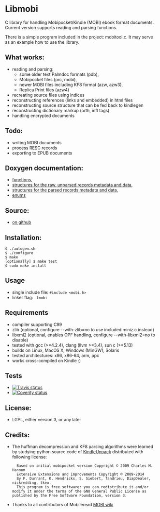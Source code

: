 # Libmobi

C library for handling Mobipocket/Kindle (MOBI) ebook format documents.
Current version supports reading and parsing functions.

There is a simple program included in the project: mobitool.c.
It may serve as an example how to use the library.

## What works:
- reading and parsing: 
  - some older text Palmdoc formats (pdb), 
  - Mobipocket files (prc, mobi), 
  - newer MOBI files including KF8 format (azw, azw3),
  - Replica Print files (azw4)
- recreating source files using indices
- reconstructing references (links and embedded) in html files
- reconstructing source structure that can be fed back to kindlegen
- reconstructing dictionary markup (orth, infl tags)
- handling encrypted documents

## Todo:
- writing MOBI documents
- process RESC records
- exporting to EPUB documents

## Doxygen documentation:
- [functions](http://www.fabiszewski.net/libmobi/group__mobi__export.html),
- [structures for the raw, unparsed records metadata and data](http://www.fabiszewski.net/libmobi/group__raw__structs.html),
- [structures for the parsed records metadata and data](http://www.fabiszewski.net/libmobi/group__parsed__structs.html),
- [enums](http://www.fabiszewski.net/libmobi/group__mobi__enums.html)

## Source:
- [on github](https://github.com/bfabiszewski/libmobi/)

## Installation:

    $ ./autogen.sh
    $ ./configure
    $ make
    [optionally] $ make test
    $ sudo make install

## Usage
- single include file: `#include <mobi.h>`
- linker flag: `-lmobi`

## Requirements
- compiler supporting C99
- zlib (optional, configure --with-zlib=no to use included miniz.c instead)
- libxml2 (optional, enables OPF handling, configure --with-libxml2=no to disable)
- tested with gcc (>=4.2.4), clang (llvm >=3.4), sun c (>=5.13)
- builds on Linux, MacOS X, Windows (MinGW), Solaris
- tested architectures: x86, x86-64, arm, ppc
- works cross-compiled on Kindle :)

## Tests
- [![Travis status](https://travis-ci.org/bfabiszewski/libmobi.svg?branch=public)](https://travis-ci.org/bfabiszewski/libmobi)
- [![Coverity status](https://scan.coverity.com/projects/3521/badge.svg)](https://scan.coverity.com/projects/3521)

## License:
- LGPL, either version 3, or any later

## Credits:
- The huffman decompression and KF8 parsing algorithms were learned by studying python source code of [KindleUnpack](http://wiki.mobileread.com/wiki/KindleUnpack) distributed with following license:

        Based on initial mobipocket version Copyright © 2009 Charles M. Hannum 
        Extensive Extensions and Improvements Copyright © 2009-2014 
        By P. Durrant, K. Hendricks, S. Siebert, fandrieu, DiapDealer, nickredding, tkeo.
        This program is free software: you can redistribute it and/or modify it under the terms of the GNU General Public License as published by the Free Software Foundation, version 3.
    
- Thanks to all contributors of Mobileread [MOBI wiki](http://wiki.mobileread.com/wiki/MOBI)
